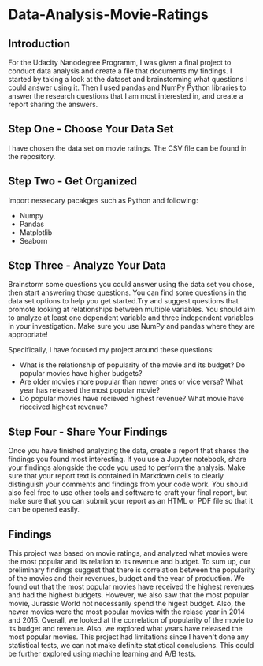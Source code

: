 # Data-Analysis-Movie-Ratings


## Introduction

For the Udacity Nanodegree Programm, I was given a final project to conduct  data analysis and create a file that documents my findings. I started by taking a look at the dataset and brainstorming what questions I could answer using it. Then I used pandas and NumPy Python libraries to answer the research questions that I am most interested in, and create a report sharing the answers. 

## Step One - Choose Your Data Set

I have chosen the data set on movie ratings. The CSV file can be found in the repository.

## Step Two - Get Organized
Import nessecary pacakges such as Python and following: 

- Numpy
- Pandas 
- Matplotlib
- Seaborn 

## Step Three - Analyze Your Data
Brainstorm some questions you could answer using the data set you chose, then start answering those questions. You can find some questions in the data set options to help you get started.Try and suggest questions that promote looking at relationships between multiple variables. You should aim to analyze at least one dependent variable and three independent variables in your investigation. Make sure you use NumPy and pandas where they are appropriate!

Specifically, I have focused my project around these questions:
- What is the relationship of popularity of the movie and its budget? Do popular movies have higher budgets?
- Are older movies more popular than newer ones or vice versa? What year has released the most popular movie?
- Do popular movies have recieved highest revenue? What movie have rieceived highest revenue?

## Step Four - Share Your Findings
Once you have finished analyzing the data, create a report that shares the findings you found most interesting. If you use a Jupyter notebook, share your findings alongside the code you used to perform the analysis. Make sure that your report text is contained in Markdown cells to clearly distinguish your comments and findings from your code work. You should also feel free to use other tools and software to craft your final report, but make sure that you can submit your report as an HTML or PDF file so that it can be opened easily.

## Findings 

This project was based on movie ratings, and analyzed what movies were the most popular and its relation to its revenue and budget. 
To sum up, our preliminary findings suggest that there is correlation between the popularity of the movies and their revenues, budget and the year of production. We found out that the most popular movies have received the highest revenues and had the highest budgets. However, we also saw that the most popular movie, Jurassic World not necessarily spend the higest budget. Also, the newer movies were the most popular movies with the relase year in 2014 and 2015. Overall, we looked at the correlation of popularity of the movie to its budget and revenue. Also, we explored what years have released the most popular movies.
This project had limitations since I haven't done any statistical tests, we can not make definite statistical conclusions. This could be further explored using machine learning and A/B tests.


